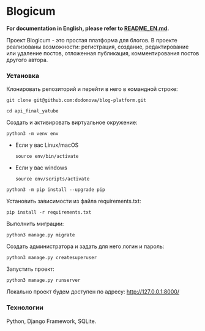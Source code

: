 # Blogicum

**For documentation in English, please refer to [README_EN.md](./README_EN.md).**

Проект Blogicum - это простая платформа для блогов. В проекте реализованы возможности: 
регистрация, создание, редактирование или удаление постов, отложенная публикация, комментирования постов другого автора.


### Установка

Клонировать репозиторий и перейти в него в командной строке:

```
git clone git@github.com:dodonova/blog-platform.git
```

```
cd api_final_yatube
```

Cоздать и активировать виртуальное окружение:

```
python3 -m venv env
```

* Если у вас Linux/macOS

    ```
    source env/bin/activate
    ```

* Если у вас windows

    ```
    source env/scripts/activate
    ```

```
python3 -m pip install --upgrade pip
```

Установить зависимости из файла requirements.txt:

```
pip install -r requirements.txt
```

Выполнить миграции:

```
python3 manage.py migrate
```

Создать администратора и задать для него логин и пароль:
```
python3 manage.py createsuperuser
```

Запустить проект:

```
python3 manage.py runserver
```
Локально  проект будем доступен по адресу: http://127.0.0.1:8000/

### Технологии

Python, Django Framework, SQLite.